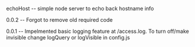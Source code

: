 echoHost -- simple node server to echo back hostname info

0.0.2 -- Forgot to remove old required code

0.0.1 -- Impelmented basic logging feature at /access.log. To turn off/make invisible change logQuery or logVisible in config.js
